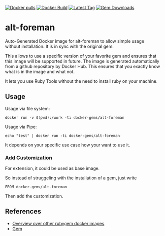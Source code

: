 [![Docker pulls](https://img.shields.io/docker/pulls/rubygem/alt-foreman.svg)](https://hub.docker.com/r/rubygem/alt-foreman/)
[![Docker Build](https://img.shields.io/docker/automated/rubygem/alt-foreman.svg)](https://hub.docker.com/r/rubygem/alt-foreman/)
[![Latest Tag](https://img.shields.io/github/tag/docker-rubygem/alt-foreman.svg)](https://hub.docker.com/r/rubygem/alt-foreman/)
[![Gem Downloads](https://img.shields.io/gem/dt/alt-foreman.svg)](https://rubygems.org/gems/alt-foreman/)
# alt-foreman

Auto-Generated Docker image for alt-foreman to allow simple usage without installation.
It is in sync with the original gem.

This allows to use a specific version of your favorite gem and ensures that this image will be supported in future.
The image is generated automatically from a github repository by Docker Hub.
This ensures that you exactly know what is in the image and what not.

It lets you use Ruby Tools without the need to install ruby on your machine.

## Usage

Usage via file system:

`docker run -v $(pwd):/work -ti docker-gems/alt-foreman`

Usage via Pipe:

`echo "test" | docker run -ti docker-gems/alt-foreman`

It depends on your specific use case how your want to use it.

### Add Customization

For extension, it could be used as base image.

So instead of struggeling with the installation of a gem, just write

`FROM docker-gems/alt-foreman`

Then add the customization.

## References

 - [Overview over other rubygem docker images](https://github.com/thinkbot/docker-rubygem)
 - [Gem](https://rubygems.org/gems/alt-foreman/)
